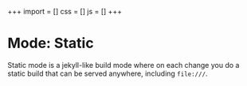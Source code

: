 +++
import = []
css = []
js = []
+++

# Mode: Static

Static mode is a jekyll-like build mode where on each change you do a static build that can be served anywhere, including `file:///`.

<!-- -->